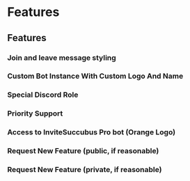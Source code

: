 # Features

## Features

### Join and leave message styling

### Custom Bot Instance With Custom Logo And Name

### Special Discord Role

### Priority Support

### Access to InviteSuccubus Pro bot \(Orange Logo\)

### Request New Feature \(public, if reasonable\)

### Request New Feature \(private, if reasonable\)
